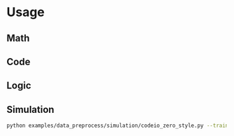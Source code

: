 # Usage

## Math

## Code

## Logic

## Simulation
```bash
python examples/data_preprocess/simulation/codeio_zero_style.py --train-sample-size 10000 --test-sample-size 200
```
